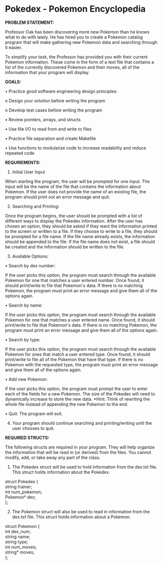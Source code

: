 # Pokedex - Pokemon Encyclopedia

**PROBLEM STATEMENT:**

Professor Oak has been discovering more new Pokemon than he knows what to do with lately. He has
hired you to create a Pokemon catalog program that will make gathering new Pokemon data and
searching through it easier.

To simplify your task, the Professor has provided you with their current Pokemon information. These
come in the form of a text file that contains a list of the currently discovered Pokemon and their moves,
all of the information that your program will display.

**GOALS:**

• Practice good software engineering design principles:

o Design your solution before writing the program

o Develop test cases before writing the program

• Review pointers, arrays, and structs

• Use file I/O to read from and write to files

• Practice file separation and create Makefile

• Use functions to modularize code to increase readability and reduce repeated code

**REQUIREMENTS:**

1. Initial User Input

When starting the program, the user will be prompted for one input. The input will be the name of the file
that contains the information about Pokemon. If the user does not provide the name of an existing file,
the program should print out an error message and quit.

2. Searching and Printing:

Once the program begins, the user should be prompted with a list of different ways to display the
Pokedex information. After the user has chosen an option, they should be asked if they want the
information printed to the screen or written to a file. If they choose to write to a file, they should be
prompted for a file name. If the file name already exists, the information should be appended to the file.
If the file name does not exist, a file should be created and the information should be written to the file.

3. Available Options:

• Search by dex number:

If the user picks this option, the program must search through the available Pokemon for one that
matches a user entered number. Once found, it should print/write to file that Pokemon's data. If there
is no matching Pokemon, the program must print an error message and give them all of the options
again.

• Search by name:

If the user picks this option, the program must search through the available Pokemon for one that
matches a user entered name. Once found, it should print/write to file that Pokemon's data. If there is
no matching Pokemon, the program must print an error message and give them all of the options
again.

• Search by type:

If the user picks this option, the program must search through the available Pokemon for ones that
match a user entered type. Once found, it should print/write to file all of the Pokemon that have that
type. If there is no Pokemon with the requested type, the program must print an error message and
give them all of the options again.

• Add new Pokemon:

If the user picks this option, the program must prompt the user to enter each of the fields for a new
Pokemon. The size of the Pokedex will need to dynamically increase to store the new data.
*Hint: Think of rewriting the whole file instead of appending the new Pokemon to the end.

• Quit: The program will exit.

4. Your program should continue searching and printing/writing until the user chooses to quit.

**REQUIRED STRUCTS:**

The following structs are required in your program. They will help organize the information that will be
read in (or derived) from the files. You cannot modify, add, or take away any part of the class.

1. The Pokedex struct will be used to hold information from the dex.txt file. This struct holds information about the Pokedex.  
 
 struct Pokedex {    
    string trainer;  
    int num_pokemon;  
    Pokemon* dex;  
  };

2. The Pokemon struct will also be used to read in information from the dex.txt file. This struct holds information about a Pokemon.
 
 struct Pokemon {  
     int dex_num;  
     string name;  
     string type;  
     int num_moves;  
     string* moves;  
  };

